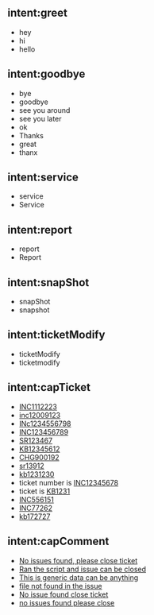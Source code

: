 ## intent:greet
- hey
- hi
- hello

## intent:goodbye
- bye
- goodbye
- see you around
- see you later
- ok
- Thanks
- great
- thanx

## intent:service
- service
- Service

## intent:report
- report
- Report

## intent:snapShot
- snapShot
- snapshot

## intent:ticketModify
- ticketModify
- ticketmodify

## intent:capTicket
- [INC1112223](inc_no)
- [inc12009123](inc_no)
- [INc1234556798](inc_no)
- [INC123456789](inc_no)
- [SR123467](inc_no)
- [KB12345612](inc_no)
- [CHG900192](inc_no)
- [sr13912](inc_no)
- [kb1231230](inc_no)
- ticket number is [INC12345678](inc_no)
- ticket is [KB1231](inc_no)
- [INC556151](inc_no)
- [INC77262](inc_no)
- [kb172727](inc_no)

## intent:capComment
- [No issues found, please close ticket](comment_var)
- [Ran the script and issue can be closed](comment_var)
- [This is generic data can be anything](comment_var)
- [file not found in the issue](comment_var)
- [No issue found close ticket](comment_var)
- [no issues found please close](comment_var)
